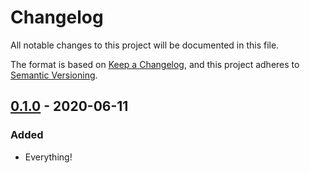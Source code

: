 # Changelog
All notable changes to this project will be documented in this file.

The format is based on [Keep a Changelog](https://keepachangelog.com/en/1.0.0/),
and this project adheres to [Semantic Versioning](https://semver.org/spec/v2.0.0.html).

## [0.1.0] - 2020-06-11
### Added
- Everything!

[0.1.0]: https://github.com/awslabs/tough/releases/tag/tough-ssm-v0.1.0
